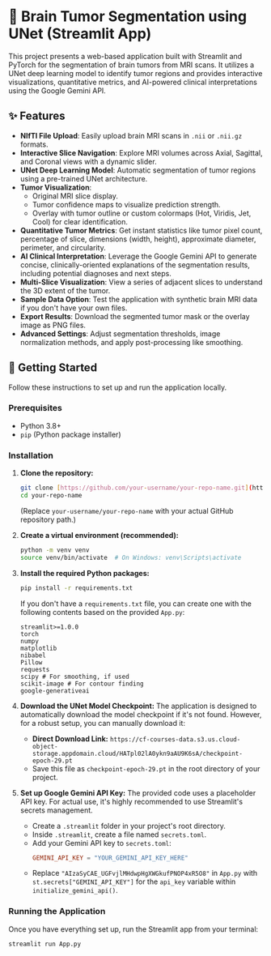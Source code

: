 # 🧠 Brain Tumor Segmentation using UNet (Streamlit App)

This project presents a web-based application built with Streamlit and PyTorch for the segmentation of brain tumors from MRI scans. It utilizes a UNet deep learning model to identify tumor regions and provides interactive visualizations, quantitative metrics, and AI-powered clinical interpretations using the Google Gemini API.

## ✨ Features

* **NIfTI File Upload**: Easily upload brain MRI scans in `.nii` or `.nii.gz` formats.
* **Interactive Slice Navigation**: Explore MRI volumes across Axial, Sagittal, and Coronal views with a dynamic slider.
* **UNet Deep Learning Model**: Automatic segmentation of tumor regions using a pre-trained UNet architecture.
* **Tumor Visualization**:
    * Original MRI slice display.
    * Tumor confidence maps to visualize prediction strength.
    * Overlay with tumor outline or custom colormaps (Hot, Viridis, Jet, Cool) for clear identification.
* **Quantitative Tumor Metrics**: Get instant statistics like tumor pixel count, percentage of slice, dimensions (width, height), approximate diameter, perimeter, and circularity.
* **AI Clinical Interpretation**: Leverage the Google Gemini API to generate concise, clinically-oriented explanations of the segmentation results, including potential diagnoses and next steps.
* **Multi-Slice Visualization**: View a series of adjacent slices to understand the 3D extent of the tumor.
* **Sample Data Option**: Test the application with synthetic brain MRI data if you don't have your own files.
* **Export Results**: Download the segmented tumor mask or the overlay image as PNG files.
* **Advanced Settings**: Adjust segmentation thresholds, image normalization methods, and apply post-processing like smoothing.

## 🚀 Getting Started

Follow these instructions to set up and run the application locally.

### Prerequisites

* Python 3.8+
* `pip` (Python package installer)

### Installation

1.  **Clone the repository:**
    ```bash
    git clone [https://github.com/your-username/your-repo-name.git](https://github.com/your-username/your-repo-name.git)
    cd your-repo-name
    ```
    (Replace `your-username/your-repo-name` with your actual GitHub repository path.)

2.  **Create a virtual environment (recommended):**
    ```bash
    python -m venv venv
    source venv/bin/activate  # On Windows: venv\Scripts\activate
    ```

3.  **Install the required Python packages:**
    ```bash
    pip install -r requirements.txt
    ```
    If you don't have a `requirements.txt` file, you can create one with the following contents based on the provided `App.py`:
    ```
    streamlit>=1.0.0
    torch
    numpy
    matplotlib
    nibabel
    Pillow
    requests
    scipy # For smoothing, if used
    scikit-image # For contour finding
    google-generativeai
    ```

4.  **Download the UNet Model Checkpoint:**
    The application is designed to automatically download the model checkpoint if it's not found. However, for a robust setup, you can manually download it:
    * **Direct Download Link:** `https://cf-courses-data.s3.us.cloud-object-storage.appdomain.cloud/HATpl02lA0ykn9aAU9K6sA/checkpoint-epoch-29.pt`
    * Save this file as `checkpoint-epoch-29.pt` in the root directory of your project.

5.  **Set up Google Gemini API Key:**
    The provided code uses a placeholder API key. For actual use, it's highly recommended to use Streamlit's secrets management.
    * Create a `.streamlit` folder in your project's root directory.
    * Inside `.streamlit`, create a file named `secrets.toml`.
    * Add your Gemini API key to `secrets.toml`:
        ```toml
        GEMINI_API_KEY = "YOUR_GEMINI_API_KEY_HERE"
        ```
    * Replace `"AIzaSyCAE_UGFvjlMHdwpHgXWGkufPNOP4xR5O8"` in `App.py` with `st.secrets["GEMINI_API_KEY"]` for the `api_key` variable within `initialize_gemini_api()`.

### Running the Application

Once you have everything set up, run the Streamlit app from your terminal:

```bash
streamlit run App.py
